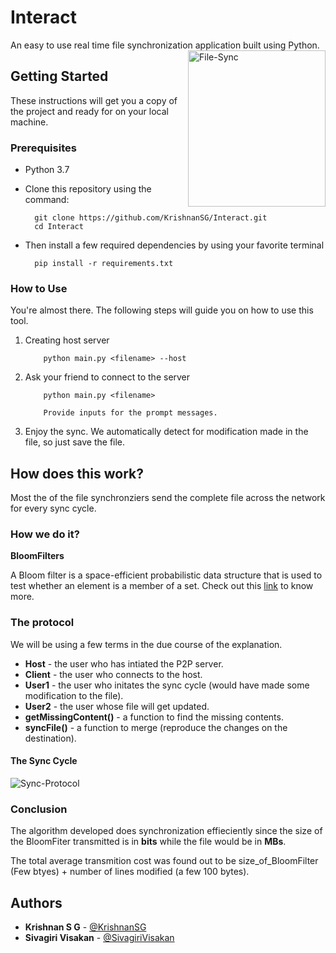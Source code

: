 # Interact

An easy to use real time file synchronization application built using Python.
<img src="https://user-images.githubusercontent.com/43802499/68604424-71f7df00-04d0-11ea-9773-1d51344c8318.png" align="right"
     title="File-Sync" width="220" height="250">

## Getting Started

These instructions will get you a copy of the project and ready for on your local machine.

### Prerequisites
  - Python 3.7

  - Clone this repository using the command:

    ```
      git clone https://github.com/KrishnanSG/Interact.git
      cd Interact
    ```
    
  - Then install a few required dependencies by using your favorite terminal

    ```
      pip install -r requirements.txt
    ```

### How to Use

You're almost there. 
The following steps will guide you on how to use this tool.

1. Creating host server
    ```
        python main.py <filename> --host
    ```

2. Ask your friend to connect to the server
    ```
        python main.py <filename>

        Provide inputs for the prompt messages.
    ```

3. Enjoy the sync. We automatically detect for modification made in the file, so just save the file.

## How does this work?

Most the of the file synchronziers send the complete file across the network for every sync cycle.

### How we do it?
**BloomFilters**

A Bloom filter is a space-efficient probabilistic data structure that is used to test whether an element is a member of a set. Check out this [link](https://www.geeksforgeeks.org/bloom-filters-introduction-and-python-implementation/) to know more.

### The protocol
We will be using a few terms in the due course of the explanation.
- **Host** - the user who has intiated the P2P server.
- **Client** - the user who connects to the host.
- **User1** - the user who initates the sync cycle (would have made some modification to the file).
- **User2** - the user whose file will get updated.
- **getMissingContent()** - a function to find the missing contents.
- **syncFile()** - a function to merge (reproduce the changes on the destination).

#### The Sync Cycle
![Sync-Protocol](https://user-images.githubusercontent.com/43802499/68604316-31986100-04d0-11ea-9f65-fce7b3cd8357.png)

### Conclusion
The algorithm developed does synchronization effieciently since the size of the BloomFiter transmitted is in **bits** while the file would be in **MBs**.

The total average transmition cost was found out to be size_of_BloomFilter (Few btyes) + number of lines modified (a few 100 bytes).

## Authors

* **Krishnan S G** - [@KrishnanSG](https://github.com/KrishnanSG)
* **Sivagiri Visakan** - [@SivagiriVisakan](https://github.com/SivagiriVisakan)
